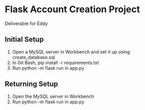 # Flask Account Creation Project

Deliverable for Eddy

## Initial Setup
1. Open a MySQL server in Workbench and set it up using create_database.sql
2. In Git Bash, pip install -r requirements.txt
3. Run python -m flask run in app.py

## Returning Setup
1. Open the MySQL server in Workbench
2. Run python -m flask run in app.py